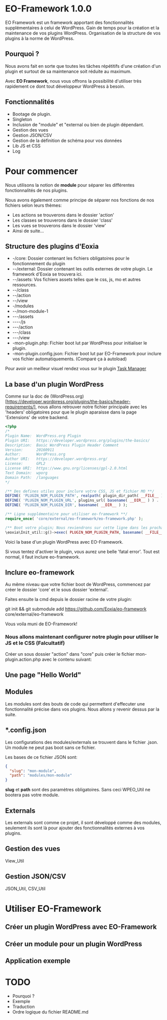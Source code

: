 # EO-Framework 1.0.0

EO Framework est un framework apportant des fonctionnalités supplémentaires à celui de WordPress.
Gain de temps pour la création et la maintenance de vos plugins WordPress.
Organisation de la structure de vos plugins à la norme de WordPress.

## Pourquoi ?

Nous avons fait en sorte que toutes les tâches répétitifs d'une création d'un plugin et surtout de sa maintenance soit réduite au maximum.

Avec **EO Framework**, nous vous offrons la possibilité d'utiliser très rapidement ce dont tout développeur WordPress à besoin.

## Fonctionnalités

* Bootage de plugin.
* Singleton
* Inclusion de "module" et "external ou bien de plugin dépendant.
* Gestion des vues
* Gestion JSON/CSV
* Gestion de la définition de schéma pour vos données
* Lib JS et CSS
* Log

# Pour commencer

Nous utilisons la notion de **module** pour séparer les différentes fonctionnalités de nos plugins.

Nous avons également comme principe de séparer nos fonctions de nos fichiers selon leurs thèmes:
* Les actions se trouverons dans le dossier 'action'
* Les classes se trouverons dans le dossier 'class'
* Les vues se trouverons dans le dossier 'view'
* Ainsi de suite...

## Structure des plugins d'Eoxia

* -/core: Dossier contenant les fichiers obligatoires pour le fonctionnement du plugin
* --/external: Dossier contenant les outils externes de votre plugin. Le framework d'Eoxia se trouvera ici.
* --/assets: Vos fichiers assets telles que le css, js, mo et autres ressources.
* --/class
* --/action
* --/view
* -/modules
* --/mon-module-1
* ---/assets
* ----/js
* ---/action
* ---/class
* ---/view
* -mon-plugin.php: Fichier boot lut par WordPress pour initialiser le plugin.
* -mon-plugin.config.json: Fichier boot lut par EO-Framework pour inclure vos fichier automatiquements. (Comparé ça à autoload)

Pour avoir un meilleur visuel rendez vous sur le plugin [Task Manager](https://github.com/Eoxia/task-manager)

## La base d'un plugin WordPress

Comme sur la doc de (WordPress.org)[https://developer.wordpress.org/plugins/the-basics/header-requirements/], nous allons retrouver notre fichier principale avec les 'headers' obligatoires pour que le plugin aparaisse dans la page 'Extensions' de votre backend.

```php
<?php
/*
Plugin Name:  WordPress.org Plugin
Plugin URI:   https://developer.wordpress.org/plugins/the-basics/
Description:  Basic WordPress Plugin Header Comment
Version:      20160911
Author:       WordPress.org
Author URI:   https://developer.wordpress.org/
License:      GPL2
License URI:  https://www.gnu.org/licenses/gpl-2.0.html
Text Domain:  wporg
Domain Path:  /languages
*/

/** Des defines utiles pour inclure votre CSS, JS et fichier MO **/
DEFINE( 'PLUGIN_NOM_PLUGIN_PATH', realpath( plugin_dir_path( __FILE__ ) ) . '/' );
DEFINE( 'PLUGIN_NOM_PLUGIN_URL', plugins_url( basename( __DIR__ ) ) . '/' );
DEFINE( 'PLUGIN_NOM_PLUGIN_DIR', basename( __DIR__ ) );

/** Ligne supplémentaire pour utiliser eo-framework **/
require_once( 'core/external/eo-framework/eo-framework.php' );

/** Boot votre plugin; Nous reviendrons sur cette ligne dans les prochains chapitres. **/
\eoxia\Init_util::g()->exec( PLUGIN_NOM_PLUGIN_PATH, basename( __FILE__, '.php' ) );
```
Voici la base d'un plugin WordPress avec EO-Framework.

Si vous tentez d'activer le plugin, vous aurez une belle 'fatal error'. Tout est normal, il faut inclure eo-framework.

## Inclure eo-framework

Au même niveau que votre fichier boot de WordPress, commencez par créer le dossier 'core' et le sous dossier 'external'.

Faites ensuite la cmd depuis le dossier racine de votre plugin:

git init && git submodule add https://github.com/Eoxia/eo-framework core/external/eo-framework

Vous voila muni de EO-Framework!

### Nous allons maintenant configurer notre plugin pour utiliser le JS et le CSS (Falcultatif)

Créer un sous dossier "action" dans "core" puis créer le fichier mon-plugin.action.php avec le contenu suivant:


## Une page "Hello World"



## Modules

Les modules sont des bouts de code qui permettent d'effecuter une fonctionnalité précise dans vos plugins. Nous allons y revenir dessus par la suite.

## *.config.json

Les configurations des modules/externals se trouvent dans le fichier .json. Un module ne peut pas boot sans ce fichier.

Les bases de ce fichier JSON sont:

```json
{
  "slug": "mon-module",
  "path": "modules/mon-module"
}
```

**slug** et **path** sont des paramètres obligatoires. Sans ceci WPEO_Util ne bootera pas votre module.

## Externals

Les externals sont comme ce projet, il sont développé comme des modules, seulement ils sont là pour ajouter des fonctionnalités externes à vos plugins.

## Gestion des vues

View_Util

## Gestion JSON/CSV

JSON_Util, CSV_Util

# Utiliser EO-Framework

## Créer un plugin WordPress avec EO-Framework

## Créer un module pour un plugin WordPress

## Application exemple

# TODO

* Pourquoi ?
* Exemple
* Traduction
* Ordre logique du fichier README.md
